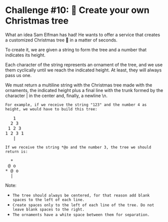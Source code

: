 # Challenge #10: 🎄 Create your own Christmas tree

What an idea Sam Elfman has had! He wants to offer a service that creates a customized Christmas tree 🎄 in a matter of seconds.

To create it, we are given a string to form the tree and a number that indicates its height.

Each character of the string represents an ornament of the tree, and we use them cyclically until we reach the indicated height. At least, they will always pass us one.

We must return a multiline string with the Christmas tree made with the ornaments, the indicated height plus a final line with the trunk formed by the character | in the center and, finally, a newline \n.

`For example, if we receive the string "123" and the number 4 as height, we would have to build this tree:`
<pre>
   1
  2 3
 1 2 3
1 2 3 1
   |
</pre>
`If we receive the string *@o and the number 3, the tree we should return is:`
<pre>
  *
 @ o
* @ o
  |
</pre>

Note:

- `The tree should always be centered, for that reason add blank spaces to the left of each line.`  
- `Create spaces only to the left of each line of the tree. Do not leave blank spaces to the right.`  
- `The ornaments have a white space between them for separation.`